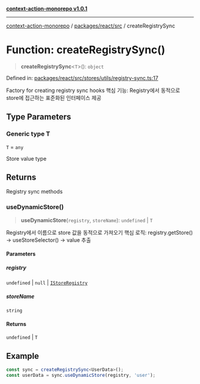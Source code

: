 [**context-action-monorepo v1.0.1**](../../../../README.md)

***

[context-action-monorepo](../../../../README.md) / [packages/react/src](../README.md) / createRegistrySync

# Function: createRegistrySync()

> **createRegistrySync**&lt;`T`&gt;(): `object`

Defined in: [packages/react/src/stores/utils/registry-sync.ts:17](https://github.com/mineclover/context-action/blob/cd08d4e3b87a65a1296f2b120f18fcabd78f2914/packages/react/src/stores/utils/registry-sync.ts#L17)

Factory for creating registry sync hooks
핵심 기능: Registry에서 동적으로 store에 접근하는 표준화된 인터페이스 제공

## Type Parameters

### Generic type T

`T` = `any`

Store value type

## Returns

Registry sync methods

### useDynamicStore()

> **useDynamicStore**(`registry`, `storeName`): `undefined` \| `T`

Registry에서 이름으로 store 값을 동적으로 가져오기
핵심 로직: registry.getStore() → useStoreSelector() → value 추출

#### Parameters

##### registry

`undefined` | `null` | [`IStoreRegistry`](../interfaces/IStoreRegistry.md)

##### storeName

`string`

#### Returns

`undefined` \| `T`

## Example

```typescript
const sync = createRegistrySync<UserData>();
const userData = sync.useDynamicStore(registry, 'user');
```
